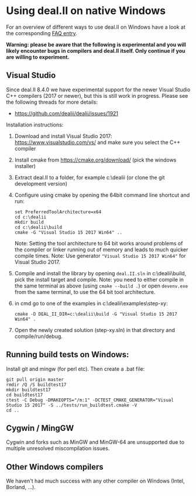 # Using deal.II on native Windows

For an overview of different ways to use deal.II on Windows have a look at the corresponding [FAQ entry](https://github.com/dealii/dealii/wiki/Frequently-Asked-Questions#can-i-use-dealii-on-a-windows-platform).

**Warning: please be aware that the following is experimental and you will likely encounter bugs in compilers and deal.II itself. Only continue if you are willing to experiment.** 

## Visual Studio

Since deal.II 8.4.0 we have experimental support for the newer Visual Studio C++ compilers (2017 or newer), but this is still work in progress. Please see the following threads for more details:
- https://github.com/dealii/dealii/issues/1921

Installation instructions:

1. Download and install Visual Studio 2017: https://www.visualstudio.com/vs/ and make sure you select the C++ compiler
2. Install cmake from https://cmake.org/download/ (pick the windows installer)
3. Extract deal.II to a folder, for example c:\dealii (or clone the git development version)
4. Configure using cmake by opening the 64bit command line shortcut and run:

    ```
    set PreferredToolArchitecture=x64
    cd c:\dealii
    mkdir build
    cd c:\dealii\build
    cmake -G "Visual Studio 15 2017 Win64" ..
    ```
    Note: Setting the tool architecture to 64 bit works around problems of the compiler or linker running out of memory and leads to much quicker compile times.
    Note: Use generator ``"Visual Studio 15 2017 Win64"`` for Visual Studio 2017.

6. Compile and install the library by opening ``deal.II.sln`` in c:\dealii\build, pick the install target and compile. Note: you need to either compile in the same terminal as above (using ``cmake --build .``) or open ``devenv.exe`` from the same terminal, to use the 64 bit tool architecture.

7. in cmd go to one of the examples in c:\dealii\examples\step-xy:

    ```
    cmake -D DEAL_II_DIR=c:\dealii\build -G "Visual Studio 15 2017 Win64" .
    ```

8. Open the newly created solution (step-xy.sln) in that directory and compile/run/debug.

## Running build tests on Windows:

Install git and mingw (for perl etc). Then create a .bat file:
```
git pull origin master
rmdir /Q /S buildtest17
mkdir buildtest17
cd buildtest17
ctest -C Debug -DMAKEOPTS="/m:1" -DCTEST_CMAKE_GENERATOR="Visual Studio 15 2017" -S ../tests/run_buildtest.cmake -V
cd ..
```

## Cygwin / MingGW

Cygwin and forks such as MinGW and MinGW-64 are unsupported due to multiple unresolved miscompilation issues.

## Other Windows compilers

We haven't had much success with any other compiler on Windows (Intel, Borland, ...).